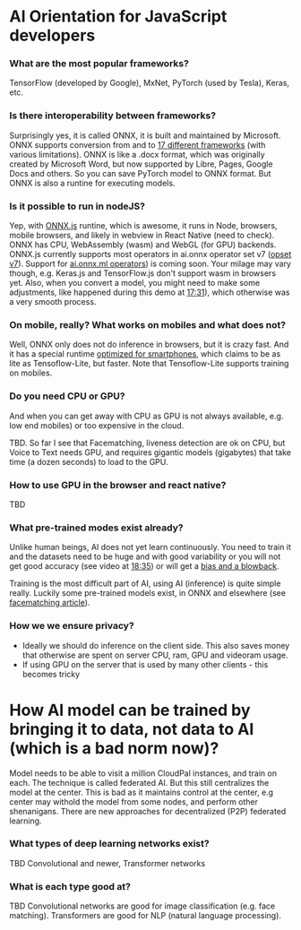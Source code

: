 # AI Orientation for JavaScript developers

### What are the most popular frameworks? 
TensorFlow (developed by Google), MxNet, PyTorch (used by Tesla), Keras, etc.

### Is there interoperability between frameworks? 
Surprisingly yes, it is called ONNX, it is built and maintained by Microsoft. ONNX supports conversion from and to [17 different frameworks](https://onnx.ai/supported-tools.html#buildModel) (with various limitations). ONNX is like a .docx format, which was originally created by Microsoft Word, but now supported by Libre, Pages, Google Docs and others. So you can save PyTorch model to ONNX format. But ONNX is also a runtine for executing models. 

### Is it possible to run in nodeJS? 
Yep, with [ONNX.js](https://github.com/microsoft/onnxjs) runtine, which is awesome, it runs in Node, browsers, mobile browsers, and likely in webview in React Native (need to check). ONNX has CPU, WebAssembly (wasm) and WebGL (for GPU) backends. ONNX.js currently supports most operators in ai.onnx operator set v7 ([opset v7](https://github.com/onnx/onnx/blob/master/docs/Operators.md)). Support for [ai.onnx.ml operators](https://github.com/onnx/onnx/blob/master/docs/Operators-ml.md)) is coming soon. 
Your milage may vary though, e.g. Keras.js and TensorFlow.js don't support wasm in browsers yet. 
Also, when you convert a model, you might need to make some adjustments, like happened during this demo at [17:31](https://youtu.be/Vs730jsRgO8?t=1051)), which otherwise was a very smooth process.

### On mobile, really? What works on mobiles and what does not?
Well, ONNX only does not do inference in browsers, but it is crazy fast. 
And it has a special runtime [optimized for smartphones](https://cloudblogs.microsoft.com/opensource/2020/10/12/introducing-onnx-runtime-mobile-reduced-size-high-performance-package-edge-devices/), which claims to be as lite as Tensoflow-Lite, but faster. Note that Tensoflow-Lite supports training on mobiles.

### Do you need CPU or GPU?
And when you can get away with CPU as GPU is not always available, e.g. low end mobiles) or too expensive in the cloud.

TBD. So far I see that Facematching, liveness detection are ok on CPU, but Voice to Text needs GPU, and requires gigantic models (gigabytes) that take time (a dozen seconds) to load to the GPU.

### How to use GPU in the browser and react native?

TBD 

### What pre-trained modes exist already?
Unlike human beings, AI does not yet learn continuously. You need to train it and the datasets need to be huge and with good variability or you will not get good accuracy (see video at [18:35](https://youtu.be/Vs730jsRgO8?t=1115)) or will get a [bias and a blowback](https://www.aclu.org/blog/privacy-technology/surveillance-technologies/amazons-face-recognition-falsely-matched-28).

Training is the most difficult part of AI, using AI (inference) is quite simple really. Luckily some pre-trained models exist, in ONNX and elsewhere (see [facematching article](https://github.com/tradle/cloudpal/blob/main/face-ai.md)).

### How we we ensure privacy? 
  - Ideally we should do inference on the client side. 
    This also saves money that otherwise are spent on server CPU, ram, GPU and videoram usage.
  - If using GPU on the server that is used by many other clients - this becomes tricky

# How AI model can be trained by bringing it to data, not data to AI (which is a bad norm now)? 
Model needs to be able to visit a million CloudPal instances, and train on each. The technique is called federated AI. But this still centralizes the model at the center. This is bad as it maintains control at the center, e.g center may withold the model from some nodes, and perform other shenanigans. There are new approaches for decentralized (P2P) federated learning.

### What types of deep learning networks exist?
TBD
Convolutional and newer, Transformer networks

### What is each type good at?
TBD
Convolutional networks are good for image classification (e.g. face matching). 
Transformers are good for NLP (natural language processing).



